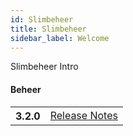 ```yaml
---
id: Slimbeheer
title: Slimbeheer
sidebar_label: Welcome
---
```


Slimbeheer Intro


#### Beheer
<table class="versions">
    <tbody>
        <tr>
            <th>3.2.0</th>
            <td>
                <a href="#">Release Notes</a>
            </td>
        </tr>
    </tbody>
</table>